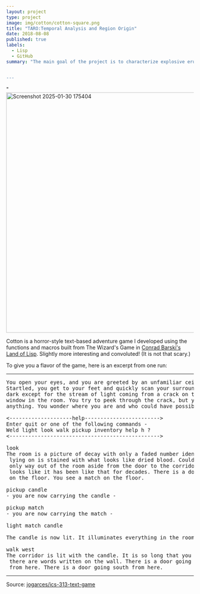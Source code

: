 ```yaml
---
layout: project
type: project
image: img/cotton/cotton-square.png
title: "TARO:Temporal Analysis and Region Origin"
date: 2018-08-08
published: true
labels:
  - Lisp
  - GitHub
summary: "The main goal of the project is to characterize explosive eruptions on Hawai‘i, which is a public concern in terms of hazards that could affect health and property. Our study aims at determining the recurrence rate, magnitude, and origins of these explosive eruptions. We use ash deposits located on the flank of Mauna Loa as a proxy for explosive eruptions. We determined that the Island of Hawai‘i has an explosive eruption every 3000-5000 years. We mapped ash deposit thicknesses for 50 ash layers, which can be used to determine the magnitude of the explosive activity. We  found that ashes around Pāhala are likely from Kīlauea, and that the origin of Kalae ash deposits are split between  Kīlauea, and Mauna Loa.


---
```

"<img width="644" alt="Screenshot 2025-01-30 175404" src="https://github.com/user-attachments/assets/4d81782ef371-41c8-9565-84fc2ae32633" />


Cotton is a horror-style text-based adventure game I developed using the functions and macros built from The Wizard's Game in [Conrad Barski's Land of Lisp](http://landoflisp.com/). Slightly more interesting and convoluted! (It is not that scary.)

To give you a flavor of the game, here is an excerpt from one run:

<hr>

<pre>
You open your eyes, and you are greeted by an unfamiliar ceiling.
Startled, you get to your feet and quickly scan your surroundings. It's
dark except for the stream of light coming from a crack on the only boarded
window in the room. You try to peek through the crack, but you cannot see
anything. You wonder where you are and who could have possibly brought you here.

<--------------------help------------------------>
Enter quit or one of the following commands -
Weld light look walk pickup inventory help h ?
<------------------------------------------------>

look
The room is a picture of decay with only a faded number identifying it as room-4. The bed you were
 lying on is stained with what looks like dried blood. Could it be your blood? No - it is not. The
 only way out of the room aside from the door to the corridor is a window that is boarded shut. It
 looks like it has been like that for decades. There is a door going west from here. You see a candle
 on the floor. You see a match on the floor.

pickup candle
- you are now carrying the candle -

pickup match
- you are now carrying the match -

light match candle

The candle is now lit. It illuminates everything in the room.

walk west
The corridor is lit with the candle. It is so long that you cannot see to the end. You notice that
 there are words written on the wall. There is a door going east from here. There is a way going north
 from here. There is a door going south from here.
</pre>

<hr>

Source: <a href="https://github.com/jogarces/ics-313-text-game"><i class="large github icon "></i>jogarces/ics-313-text-game</a>
